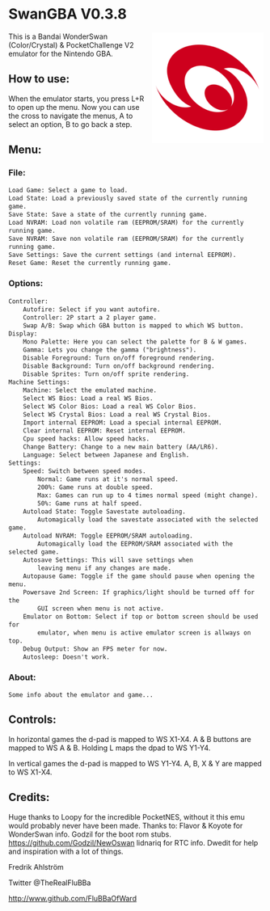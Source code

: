 # SwanGBA V0.3.8

<img align="right" width="220" src="./logo.png" />

This is a Bandai WonderSwan (Color/Crystal) & PocketChallenge V2 emulator for the Nintendo GBA.

## How to use:

When the emulator starts, you press L+R to open up the menu.
Now you can use the cross to navigate the menus, A to select an option,
B to go back a step.

## Menu:

### File:
	Load Game: Select a game to load.
	Load State: Load a previously saved state of the currently running game.
	Save State: Save a state of the currently running game.
	Load NVRAM: Load non volatile ram (EEPROM/SRAM) for the currently running game.
	Save NVRAM: Save non volatile ram (EEPROM/SRAM) for the currently running game.
	Save Settings: Save the current settings (and internal EEPROM).
	Reset Game: Reset the currently running game.

### Options:
	Controller:
		Autofire: Select if you want autofire.
		Controller: 2P start a 2 player game.
		Swap A/B: Swap which GBA button is mapped to which WS button.
	Display:
		Mono Palette: Here you can select the palette for B & W games.
		Gamma: Lets you change the gamma ("brightness").
		Disable Foreground: Turn on/off foreground rendering.
		Disable Background: Turn on/off background rendering.
		Disable Sprites: Turn on/off sprite rendering.
	Machine Settings:
		Machine: Select the emulated machine.
		Select WS Bios: Load a real WS Bios.
		Select WS Color Bios: Load a real WS Color Bios.
		Select WS Crystal Bios: Load a real WS Crystal Bios.
		Import internal EEPROM: Load a special internal EEPROM.
		Clear internal EEPROM: Reset internal EEPROM.
		Cpu speed hacks: Allow speed hacks.
		Change Battery: Change to a new main battery (AA/LR6).
		Language: Select between Japanese and English.
	Settings:
		Speed: Switch between speed modes.
			Normal: Game runs at it's normal speed.
			200%: Game runs at double speed.
			Max: Games can run up to 4 times normal speed (might change).
			50%: Game runs at half speed.
		Autoload State: Toggle Savestate autoloading.
			Automagically load the savestate associated with the selected game.
		Autoload NVRAM: Toggle EEPROM/SRAM autoloading.
			Automagically load the EEPROM/SRAM associated with the selected game.
		Autosave Settings: This will save settings when
			leaving menu if any changes are made.
		Autopause Game: Toggle if the game should pause when opening the menu.
		Powersave 2nd Screen: If graphics/light should be turned off for the
			GUI screen when menu is not active.
		Emulator on Bottom: Select if top or bottom screen should be used for
			emulator, when menu is active emulator screen is allways on top.
		Debug Output: Show an FPS meter for now.
		Autosleep: Doesn't work.

### About:
	Some info about the emulator and game...

## Controls:
In horizontal games the d-pad is mapped to WS X1-X4. A & B buttons are mapped to WS A & B.
Holding L maps the dpad to WS Y1-Y4.

In vertical games the d-pad is mapped to WS Y1-Y4. A, B, X & Y are mapped to WS X1-X4.

## Credits:

Huge thanks to Loopy for the incredible PocketNES, without it this emu would
probably never have been made.
Thanks to:
Flavor & Koyote for WonderSwan info.
Godzil for the boot rom stubs. https://github.com/Godzil/NewOswan
lidnariq for RTC info.
Dwedit for help and inspiration with a lot of things.


Fredrik Ahlström

Twitter @TheRealFluBBa

http://www.github.com/FluBBaOfWard

